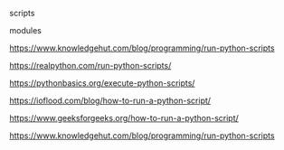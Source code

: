 
scripts

modules

https://www.knowledgehut.com/blog/programming/run-python-scripts

https://realpython.com/run-python-scripts/

https://pythonbasics.org/execute-python-scripts/

https://ioflood.com/blog/how-to-run-a-python-script/

https://www.geeksforgeeks.org/how-to-run-a-python-script/

https://www.knowledgehut.com/blog/programming/run-python-scripts

